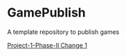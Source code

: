 # GamePublish
A template repository to publish games

[Project-1-Phase-II Change 1](Project-1-Phase-II_Change_1/)
